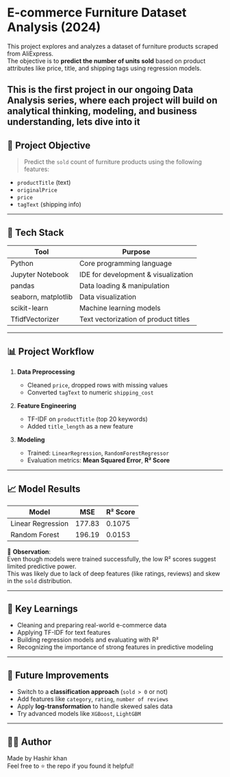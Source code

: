 #  E-commerce Furniture Dataset Analysis (2024)


This project explores and analyzes a dataset of furniture products scraped from AliExpress.  
The objective is to **predict the number of units sold** based on product attributes like price, title, and shipping tags using regression models.

This is the **first project** in our ongoing **Data Analysis series**, where each project will build on analytical thinking, modeling, and business understanding, lets dive into it
---

## 📌 Project Objective

> Predict the `sold` count of furniture products using the following features:
- `productTitle` (text)
- `originalPrice`
- `price`
- `tagText` (shipping info)

---

## 🧰 Tech Stack

| Tool | Purpose |
|------|---------|
| Python | Core programming language |
| Jupyter Notebook | IDE for development & visualization |
| pandas | Data loading & manipulation |
| seaborn, matplotlib | Data visualization |
| scikit-learn | Machine learning models |
| TfidfVectorizer | Text vectorization of product titles |

---

## 📊 Project Workflow

1. **Data Preprocessing**  
   - Cleaned `price`, dropped rows with missing values  
   - Converted `tagText` to numeric `shipping_cost`

2. **Feature Engineering**  
   - TF-IDF on `productTitle` (top 20 keywords)  
   - Added `title_length` as a new feature

3. **Modeling**  
   - Trained: `LinearRegression`, `RandomForestRegressor`  
   - Evaluation metrics: **Mean Squared Error**, **R² Score**

---

## 📈 Model Results

| Model             | MSE       | R² Score     |
|------------------|-----------|--------------|
| Linear Regression| 177.83    | 0.1075       |
| Random Forest    | 196.19    | 0.0153       |

🔎 **Observation**:  
Even though models were trained successfully, the low R² scores suggest limited predictive power.  
This was likely due to lack of deep features (like ratings, reviews) and skew in the `sold` distribution.

---

## 🧠 Key Learnings

- Cleaning and preparing real-world e-commerce data
- Applying TF-IDF for text features
- Building regression models and evaluating with R²
- Recognizing the importance of strong features in predictive modeling

---

## 🚀 Future Improvements

- Switch to a **classification approach** (`sold > 0` or not)
- Add features like `category`, `rating`, `number of reviews`
- Apply **log-transformation** to handle skewed sales data
- Try advanced models like `XGBoost`, `LightGBM`


---

## 🙋‍♂️ Author

Made by Hashir khan   
Feel free to ⭐ the repo if you found it helpful!


